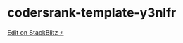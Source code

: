 # codersrank-template-y3nlfr

[Edit on StackBlitz ⚡️](https://stackblitz.com/edit/codersrank-template-y3nlfr)